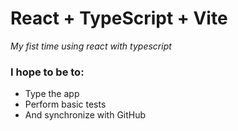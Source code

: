 # React + TypeScript + Vite

_My fist time using react with typescript_

### I hope to be to:

- Type the app
- Perform basic tests
- And synchronize with GitHub
